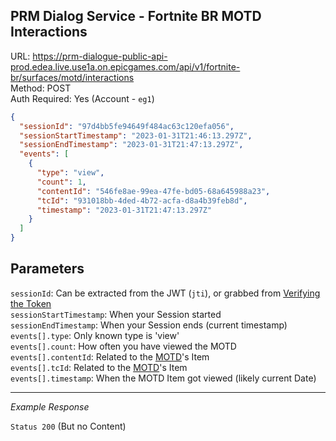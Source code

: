 ## PRM Dialog Service - Fortnite BR MOTD Interactions

URL: https://prm-dialogue-public-api-prod.edea.live.use1a.on.epicgames.com/api/v1/fortnite-br/surfaces/motd/interactions \
Method: POST \
Auth Required: Yes (Account - `eg1`)

```json
{
  "sessionId": "97d4bb5fe94649f484ac63c120efa056",
  "sessionStartTimestamp": "2023-01-31T21:46:13.297Z",
  "sessionEndTimestamp": "2023-01-31T21:47:13.297Z",
  "events": [
    {
      "type": "view",
      "count": 1,
      "contentId": "546fe8ae-99ea-47fe-bd05-68a645988a23",
      "tcId": "931018bb-4ded-4b72-acfa-d8a4b39feb8d",
      "timestamp": "2023-01-31T21:47:13.297Z"
    }
  ]
}
```

## Parameters

`sessionId`: Can be extracted from the JWT (`jti`), or grabbed from [Verifying the Token](../../AccountService/Authentication/Verify.md) <br/>
`sessionStartTimestamp`: When your Session started <br/>
`sessionEndTimestamp`: When your Session ends (current timestamp) <br/>
`events[].type`: Only known type is 'view' <br/>
`events[].count`: How often you have viewed the MOTD <br/>
`events[].contentId`: Related to the [MOTD](./MOTD.md)'s Item <br/>
`events[].tcId`: Related to the [MOTD](./MOTD.md)'s Item <br/>
`events[].timestamp`: When the MOTD Item got viewed (likely current Date)

---

_Example Response_

`Status 200` (But no Content)
